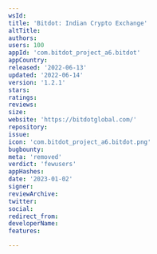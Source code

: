 ```yaml
---
wsId: 
title: 'Bitdot: Indian Crypto Exchange'
altTitle: 
authors: 
users: 100
appId: 'com.bitdot_project_a6.bitdot'
appCountry: 
released: '2022-06-13'
updated: '2022-06-14'
version: '1.2.1'
stars: 
ratings: 
reviews: 
size: 
website: 'https://bitdotglobal.com/'
repository: 
issue: 
icon: 'com.bitdot_project_a6.bitdot.png'
bugbounty: 
meta: 'removed'
verdict: 'fewusers'
appHashes: 
date: '2023-01-02'
signer: 
reviewArchive: 
twitter: 
social: 
redirect_from: 
developerName: 
features: 

---
```


